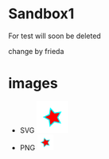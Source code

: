 # Sandbox1
For test will soon be deleted

change by frieda

# images

* SVG ![SVG](star.svg)
* PNG ![PNG](star.png)
